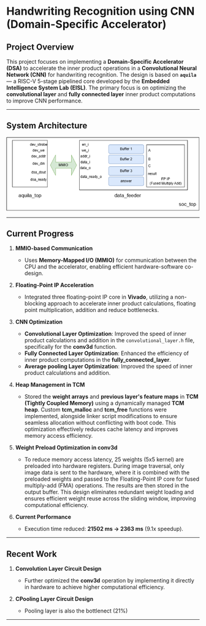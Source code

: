 # **Handwriting Recognition using CNN (Domain-Specific Accelerator)**  

## **Project Overview**  
This project focuses on implementing a **Domain-Specific Accelerator (DSA)** to accelerate the inner product operations in a **Convolutional Neural Network (CNN)** for handwriting recognition. The design is based on **`aquila`** — a RISC-V 5-stage pipelined core developed by the **Embedded Intelligence System Lab (EISL)**. The primary focus is on optimizing the **convolutional layer** and **fully connected layer** inner product computations to improve CNN performance.  

---

## **System Architecture**  
![block diagram](diagram.png)  

---

## **Current Progress**  

1. **MMIO-based Communication**  
   - Uses **Memory-Mapped I/O (MMIO)** for communication between the CPU and the accelerator, enabling efficient hardware-software co-design.  

2. **Floating-Point IP Acceleration**  
   - Integrated three floating-point IP core in **Vivado**, utilizing a non-blocking approach to accelerate inner product calculations, floating point multiplication, addition and reduce bottlenecks.  

3. **CNN Optimization**  
   - **Convolutional Layer Optimization**: Improved the speed of inner product calculations and addition in the `convolutional_layer.h` file, specifically for the **conv3d** function.  
   - **Fully Connected Layer Optimization**: Enhanced the efficiency of inner product computations in the **fully_connected_layer**.  
    - **Average pooling Layer Optimization**: Improved the speed of inner product calculations and addition.  

4. **Heap Management in TCM**  
   - Stored the **weight arrays** and **previous layer's feature maps** in **TCM (Tightly Coupled Memory)** using a dynamically managed **TCM heap**. Custom **tcm_malloc** and **tcm_free** functions were implemented, alongside linker script modifications to ensure seamless allocation without conflicting with boot code. This optimization effectively reduces cache latency and improves memory access efficiency.
5. **Weight Preload Optimization in conv3d**
   - To reduce memory access latency, 25 weights (5x5 kernel) are preloaded into hardware registers. During image traversal, only image data is sent to the hardware, where it is combined with the preloaded weights and passed to the Floating-Point IP core for fused multiply-add (FMA) operations. The results are then stored in the output buffer. This design eliminates redundant weight loading and ensures efficient weight reuse across the sliding window, improving computational efficiency.

6. **Current Performance**  
   - Execution time reduced: **21502 ms → 2363 ms** (9.1x speedup).  


---

## **Recent Work**  

1. **Convolution Layer Circuit Design**  
   - Further optimized the **conv3d** operation by implementing it directly in hardware to achieve higher computational efficiency.  

2. **CPooling Layer Circuit Design**  
   - Pooling layer is also the bottlenect (21%)
---
